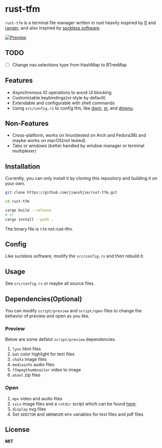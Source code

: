 # rust-tfm

`rust-tfm` is a terminal file manager written in rust heavily inspired by [lf](https://github.com/gokcehan/lf) and [ranger](https://github.com/ranger/ranger), and also inspired by [suckless software](https://suckless.org/).

[![Preview](https://github.com/jiaoshijie/rust-tfm/assets/43605101/246b0a58-e604-4b13-9449-f991039b6f55)](https://github.com/jiaoshijie/rust-tfm/assets/43605101/6a5b1e3a-52e6-4ae9-b85d-eb8c0dd16308)

## TODO

- [ ] Change nav.selections type from HashMap to BTreeMap

## Features

- Asynchronous IO operations to avoid UI blocking
- Customizable keybindings(vi-style by default)
- Extendable and configurable with shell commands
- Using `src/config.rs` to config tfm, like [dwm](https://dwm.suckless.org/), [st](https://st.suckless.org/), and [dmenu](https://tools.suckless.org/dmenu/).

## Non-Features

- Cross-platform, works on linux(tested on Arch and Fedora38) and maybe works on macOS(not tested).
- Tabs or windows (better handled by window manager or terminal multiplexer)

## Installation

Currently, you can only install it by cloning this repository and building it on your own.

```bash
git clone https://github.com/jiaoshjie/rust-tfm.git

cd rust-tfm

cargo build --release
# or
cargo install --path .
```

The binary file is `tfm` not rust-tfm.

## Config

Like suckless software, modify the `src/config.rs` and then rebuild it.

## Usage

See `src/config.rs` or maybe all source files.

## Dependencies(Optional)

You can modify `script/preview` and `script/open` files to change the behavior of preview and open as you like.

### Preview

Below are some defalut `script/preview` dependencies.

1. `lynx` html files
2. `bat` color highlight for text files
3. `chafa` image files
4. `mediainfo` audio files
5. `ffmpegthumbnailer` video to image
6. `atool` zip files

### Open

1. `mpv` video and audio files
2. `sxiv` image files and a `rotdir` script which can be found [here](https://github.com/jiaoshijie/dots/blob/main/scripts/bin/rotdir).
3. `display` svg files
4. Set `$EDITOR` and `$BROWSER` env variables for text files and pdf files

## License

**MIT**
